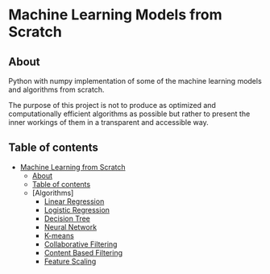 # Machine Learning Models from Scratch
## About
Python with numpy implementation of some of the machine learning models and algorithms from scratch.

The purpose of this project is not to produce as optimized and computationally efficient algorithms as possible but rather to present the inner workings of them in a transparent and accessible way.

## Table of contents
* [Machine Learning from Scratch](#machine-learning-from-scratch)
  * [About](#about)
  * [Table of contents](#table-of-contents)
  * [Algorithms]
    + [Linear Regression](models/linear_regressio.ipynb)
    + [Logistic Regression](models/logistic_regressio.ipynb)
    + [Decision Tree](models/decision_tree.ipynb)
    + [Neural Network](models/neural_network.ipynb)
    + [K-means](models/k_means.ipynb)
    + [Collaborative Filtering](models/collaborative_filtering.ipynb)
    + [Content Based Filtering](models/content_based_filtering.ipynb)
    + [Feature Scaling](models/feature_scaling.ipynb)
